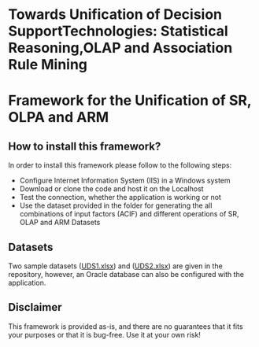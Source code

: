 # Towards Unification of Decision SupportTechnologies: Statistical Reasoning,OLAP and Association Rule Mining
# Framework for the Unification of SR, OLPA and ARM

## How to install this framework?
In order to install this framework please follow to the following steps:

* Configure Internet Information System (IIS) in a Windows system
* Download or clone the code and host it on the Localhost
* Test the connection, whether the application is working or not
* Use the dataset provided in the folder for generating the all combinations of input factors (ACIF) and different operations of SR, OLAP and ARM
Datasets

## Datasets

Two sample datasets ([UDS1.xlsx](datasets/UDS1.xlsx)) and ([UDS2.xlsx](datasets/UDS2.xlsx)) are given in the repository, however, an Oracle database can also be configured with the application.

## Disclaimer

This framework is provided as-is, and there are no guarantees that it fits your purposes or that it is bug-free. Use it at your own risk!
